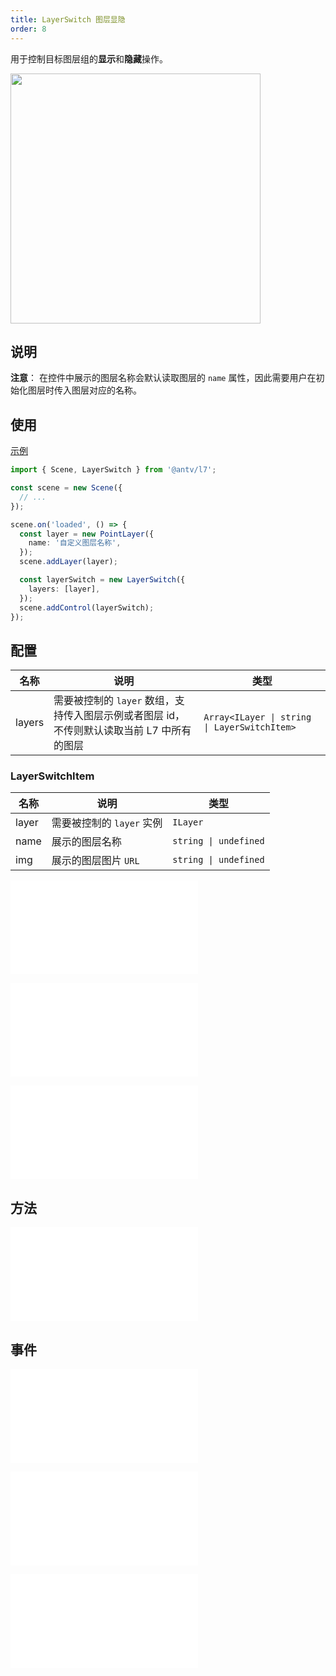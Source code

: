 ```yaml
---
title: LayerSwitch 图层显隐
order: 8
---
```


用于控制目标图层组的**显示**和**隐藏**操作。

<img src="https://gw.alipayobjects.com/mdn/rms_816329/afts/img/A*SiQWT5RnMDYAAAAAAAAAAAAAARQnAQ" width="400"/>

## 说明

**注意**： 在控件中展示的图层名称会默认读取图层的 `name` 属性，因此需要用户在初始化图层时传入图层对应的名称。

## 使用

[示例](/examples/component/control#layerswitch)

```ts
import { Scene, LayerSwitch } from '@antv/l7';

const scene = new Scene({
  // ...
});

scene.on('loaded', () => {
  const layer = new PointLayer({
    name: '自定义图层名称',
  });
  scene.addLayer(layer);

  const layerSwitch = new LayerSwitch({
    layers: [layer],
  });
  scene.addControl(layerSwitch);
});
```

## 配置

| 名称   | 说明                                                                                       | 类型                                         |
| ------ | ------------------------------------------------------------------------------------------ | -------------------------------------------- |
| layers | 需要被控制的 `layer` 数组，支持传入图层示例或者图层 id，不传则默认读取当前 L7 中所有的图层 | `Array<ILayer \| string \| LayerSwitchItem>` |

### LayerSwitchItem

| 名称  | 说明                      | 类型                  |
| ----- | ------------------------- | --------------------- |
| layer | 需要被控制的 `layer` 实例 | `ILayer`              |
| name  | 展示的图层名称            | `string \| undefined` |
| img   | 展示的图层图片 `URL`      | `string \| undefined` |

<embed src="@/docs/api/common/control/popper-api.zh.md"></embed>

<embed src="@/docs/api/common/control/btn-api.zh.md"></embed>

<embed src="@/docs/api/common/control/api.zh.md"></embed>

## 方法

<embed src="@/docs/api/common/control/method.zh.md"></embed>

## 事件

<embed src="@/docs/api/common/control/event.zh.md"></embed>

<embed src="@/docs/api/common/control/popper-event.zh.md"></embed>

<embed src="@/docs/api/common/control/select-event.zh.md"></embed>
